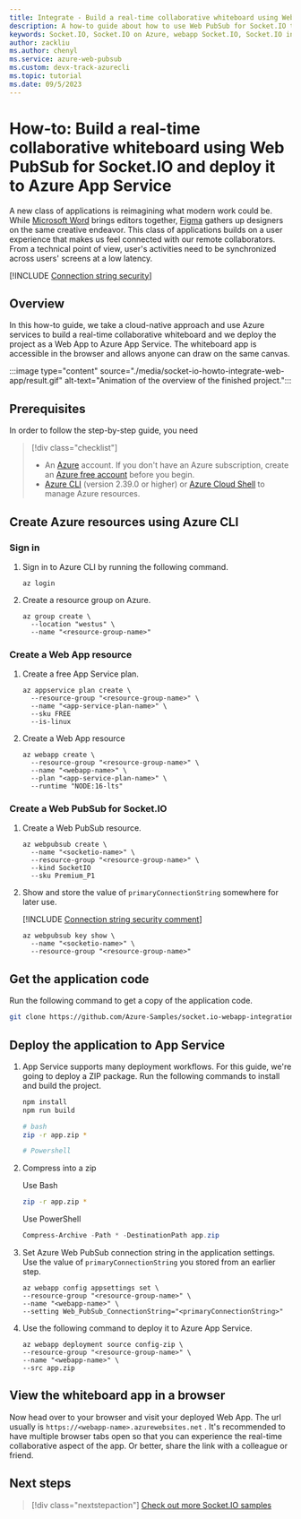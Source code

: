 ```yaml
---
title: Integrate - Build a real-time collaborative whiteboard using Web PubSub for Socket.IO and deploy it to Azure App Service
description: A how-to guide about how to use Web PubSub for Socket.IO to enable real-time collaboration on a digital whiteboard and deploy as a Web App using Azure App Service
keywords: Socket.IO, Socket.IO on Azure, webapp Socket.IO, Socket.IO integration
author: zackliu
ms.author: chenyl
ms.service: azure-web-pubsub
ms.custom: devx-track-azurecli
ms.topic: tutorial
ms.date: 09/5/2023
---
```

# How-to: Build a real-time collaborative whiteboard using Web PubSub for Socket.IO and deploy it to Azure App Service

A new class of applications is reimagining what modern work could be. While [Microsoft Word](https://www.microsoft.com/microsoft-365/word) brings editors together, [Figma](https://www.figma.com) gathers up designers on the same creative endeavor. This class of applications builds on a user experience that makes us feel connected with our remote collaborators. From a technical point of view, user's activities need to be synchronized across users' screens at a low latency.

[!INCLUDE [Connection string security](includes/web-pubsub-connection-string-security.md)]

## Overview
In this how-to guide, we take a cloud-native approach and use Azure services to build a real-time collaborative whiteboard and we deploy the project as a Web App to Azure App Service. The whiteboard app is accessible in the browser and allows anyone can draw on the same canvas.

:::image type="content" source="./media/socket-io-howto-integrate-web-app/result.gif" alt-text="Animation of the overview of the finished project.":::

## Prerequisites
 
In order to follow the step-by-step guide, you need
> [!div class="checklist"]
> * An [Azure](https://portal.azure.com/) account. If you don't have an Azure subscription, create an [Azure free account](https://azure.microsoft.com/pricing/purchase-options/azure-account?cid=msft_learn) before you begin.
> * [Azure CLI](/cli/azure/install-azure-cli) (version 2.39.0 or higher) or [Azure Cloud Shell](../cloud-shell/quickstart.md) to manage Azure resources.

## Create Azure resources using Azure CLI
### Sign in
1. Sign in to Azure CLI by running the following command.
    ```azurecli-interactive
    az login
    ```

1. Create a resource group on Azure.
    ```azurecli-interactive
    az group create \
      --location "westus" \  
      --name "<resource-group-name>"
    ```

### Create a Web App resource
1. Create a free App Service plan.
    ```azurecli-interactive
    az appservice plan create \ 
      --resource-group "<resource-group-name>" \ 
      --name "<app-service-plan-name>" \ 
      --sku FREE
      --is-linux
    ```

1. Create a Web App resource 
    ```azurecli-interactive
    az webapp create \
      --resource-group "<resource-group-name>" \
      --name "<webapp-name>" \ 
      --plan "<app-service-plan-name>" \
      --runtime "NODE:16-lts"
    ```

### Create a Web PubSub for Socket.IO
1. Create a Web PubSub resource.
    ```azurecli-interactive
    az webpubsub create \
      --name "<socketio-name>" \
      --resource-group "<resource-group-name>" \
      --kind SocketIO
      --sku Premium_P1
    ```

1. Show and store the value of `primaryConnectionString` somewhere for later use.

    [!INCLUDE [Connection string security comment](includes/web-pubsub-connection-string-security-comment.md)]

    ```azurecli-interactive
    az webpubsub key show \
      --name "<socketio-name>" \
      --resource-group "<resource-group-name>"
    ```

## Get the application code
Run the following command to get a copy of the application code.
  ```bash
  git clone https://github.com/Azure-Samples/socket.io-webapp-integration
  ```

## Deploy the application to App Service
1. App Service supports many deployment workflows. For this guide, we're going to deploy a ZIP package. Run the following commands to install and build the project.
    ```bash
    npm install
    npm run build

    # bash
    zip -r app.zip *

    # Powershell
    ```

1. Compress into a zip

    Use Bash
    ```bash
    zip -r app.zip *
    ```

    Use PowerShell
    ```PowerShell
    Compress-Archive -Path * -DestinationPath app.zip
    ```

1. Set Azure Web PubSub connection string in the application settings. Use the value of  `primaryConnectionString` you stored from an earlier step.
    ```azurecli-interactive
    az webapp config appsettings set \
    --resource-group "<resource-group-name>" \
    --name "<webapp-name>" \
    --setting Web_PubSub_ConnectionString="<primaryConnectionString>"
    ```
    
1. Use the following command to deploy it to Azure App Service.
    ```azurecli-interactive
    az webapp deployment source config-zip \
    --resource-group "<resource-group-name>" \
    --name "<webapp-name>" \
    --src app.zip
    ```

## View the whiteboard app in a browser
Now head over to your browser and visit your deployed Web App. The url usually is `https://<webapp-name>.azurewebsites.net` . It's recommended to have multiple browser tabs open so that you can experience the real-time collaborative aspect of the app. Or better, share the link with a colleague or friend.

## Next steps
> [!div class="nextstepaction"]
> [Check out more Socket.IO samples](https://aka.ms/awps/sio/sample)
